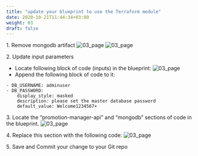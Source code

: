 ```yaml
---
title: "update your blueprint to use the Terraform module"
date: 2020-10-21T11:44:34+03:00
weight: 03
draft: false
---
```


1\. Remove mongodb artifact 
![03_page](/images/module4/04_page_1.png)
![03_page](/images/module4/04_page_2.png)

2\. Update input parameters
* Locate following block of code (inputs) in the blueprint:
![03_page](/images/module4/05_page_1.png)
* Append the following block of code to it:
```
- DB_USERNAME: adminuser
- DB_PASSWORD: 
    display_style: masked
    description: please set the master database password
    default_value: Welcome1234567+
```

3\. Locate the “promotion-manager-api” and “mongodb” sections of code in the blueprint. 
![03_page](/images/module4/06_page.png)

4\. Replace this section with the following code:
![03_page](/images/module4/07_page.png)

5\. Save and Commit your change to your Git repo
